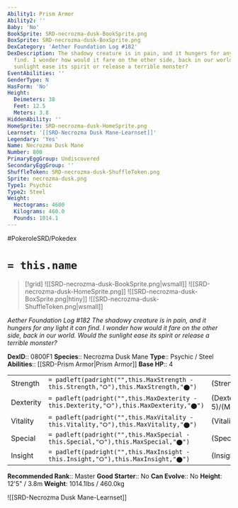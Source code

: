 ```yaml
---
Ability1: Prism Armor
Ability2: ''
Baby: 'No'
BookSprite: SRD-necrozma-dusk-BookSprite.png
BoxSprite: SRD-necrozma-dusk-BoxSprite.png
DexCategory: 'Aether Foundation Log #182'
DexDescription: The shadowy creature is in pain, and it hungers for any light it can
  find. I wonder how would it fare on the other side, back in our world. Would the
  sunlight ease its spirit or release a terrible monster?
EventAbilities: ''
GenderType: N
HasForm: 'No'
Height:
  Deimeters: 38
  Feet: 12.5
  Meters: 3.8
HiddenAbility: ''
HomeSprite: SRD-necrozma-dusk-HomeSprite.png
Learnset: '[[SRD-Necrozma Dusk Mane-Learnset]]'
Legendary: 'Yes'
Name: Necrozma Dusk Mane
Number: 800
PrimaryEggGroup: Undiscovered
SecondaryEggGroup: ''
ShuffleToken: SRD-necrozma-dusk-ShuffleToken.png
Sprite: necrozma-dusk.png
Type1: Psychic
Type2: Steel
Weight:
  Hectograms: 4600
  Kilograms: 460.0
  Pounds: 1014.1
---
```


#PokeroleSRD/Pokedex

# `= this.name`

> [!grid]
> ![[SRD-necrozma-dusk-BookSprite.png|wsmall]]
> ![[SRD-necrozma-dusk-HomeSprite.png]]
> ![[SRD-necrozma-dusk-BoxSprite.png|htiny]]
> ![[SRD-necrozma-dusk-ShuffleToken.png|wsmall]]


*Aether Foundation Log #182*
*The shadowy creature is in pain, and it hungers for any light it can find. I wonder how would it fare on the other side, back in our world. Would the sunlight ease its spirit or release a terrible monster?*

**DexID**:: 0800F1
**Species**:: Necrozma Dusk Mane
**Type**:: Psychic / Steel
**Abilities**:: [[SRD-Prism Armor|Prism Armor]]
**Base HP**:: 4

|           |                                                                                        |                                          |
| --------- | -------------------------------------------------------------------------------------- | ---------------------------------------- |
| Strength  | `= padleft(padright("",this.MaxStrength - this.Strength,"⭘"),this.MaxStrength,"⬤")`    | (Strength::8)/(MaxStrength::8)   |
| Dexterity | `= padleft(padright("",this.MaxDexterity - this.Dexterity,"⭘"),this.MaxDexterity,"⬤")` | (Dexterity:: 5)/(MaxDexterity::5) |
| Vitality  | `= padleft(padright("",this.MaxVitality - this.Vitality,"⭘"),this.MaxVitality,"⬤")`    | (Vitality::7)/(MaxVitality::7)   |
| Special   | `= padleft(padright("",this.MaxSpecial - this.Special,"⭘"),this.MaxSpecial,"⬤")`       | (Special::6)/(MaxSpecial::6)     |
| Insight   | `= padleft(padright("",this.MaxInsight - this.Insight,"⭘"),this.MaxInsight,"⬤")`       | (Insight::6)/(MaxInsight::6)     |


**Recommended Rank**:: Master
**Good Starter**:: No
**Can Evolve**:: No
**Height**: 12'5" / 3.8m
**Weight**: 1014.1lbs / 460.0kg

![[SRD-Necrozma Dusk Mane-Learnset]]